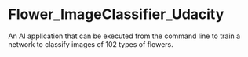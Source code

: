# Flower_ImageClassifier_Udacity
An AI application that can be executed from the command line to train a network to classify images of 102 types of flowers. 

